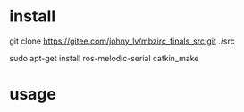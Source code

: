 # install 



git clone https://gitee.com/johny_lv/mbzirc_finals_src.git ./src

sudo apt-get install ros-melodic-serial
catkin_make
# usage
